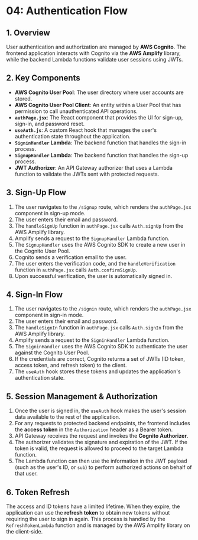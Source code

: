 # 04: Authentication Flow

## 1. Overview

User authentication and authorization are managed by **AWS Cognito**. The frontend application interacts with Cognito via the **AWS Amplify** library, while the backend Lambda functions validate user sessions using JWTs.

## 2. Key Components

*   **AWS Cognito User Pool**: The user directory where user accounts are stored.
*   **AWS Cognito User Pool Client**: An entity within a User Pool that has permission to call unauthenticated API operations.
*   **`authPage.jsx`**: The React component that provides the UI for sign-up, sign-in, and password reset.
*   **`useAuth.js`**: A custom React hook that manages the user's authentication state throughout the application.
*   **`SigninHandler` Lambda**: The backend function that handles the sign-in process.
*   **`SignupHandler` Lambda**: The backend function that handles the sign-up process.
*   **JWT Authorizer**: An API Gateway authorizer that uses a Lambda function to validate the JWTs sent with protected requests.

## 3. Sign-Up Flow

1.  The user navigates to the `/signup` route, which renders the `authPage.jsx` component in sign-up mode.
2.  The user enters their email and password.
3.  The `handleSignUp` function in `authPage.jsx` calls `Auth.signUp` from the AWS Amplify library.
4.  Amplify sends a request to the `SignupHandler` Lambda function.
5.  The `SignupHandler` uses the AWS Cognito SDK to create a new user in the Cognito User Pool.
6.  Cognito sends a verification email to the user.
7.  The user enters the verification code, and the `handleVerification` function in `authPage.jsx` calls `Auth.confirmSignUp`.
8.  Upon successful verification, the user is automatically signed in.

## 4. Sign-In Flow

1.  The user navigates to the `/signin` route, which renders the `authPage.jsx` component in sign-in mode.
2.  The user enters their email and password.
3.  The `handleSignIn` function in `authPage.jsx` calls `Auth.signIn` from the AWS Amplify library.
4.  Amplify sends a request to the `SigninHandler` Lambda function.
5.  The `SigninHandler` uses the AWS Cognito SDK to authenticate the user against the Cognito User Pool.
6.  If the credentials are correct, Cognito returns a set of JWTs (ID token, access token, and refresh token) to the client.
7.  The `useAuth` hook stores these tokens and updates the application's authentication state.

## 5. Session Management & Authorization

1.  Once the user is signed in, the `useAuth` hook makes the user's session data available to the rest of the application.
2.  For any requests to protected backend endpoints, the frontend includes the **access token** in the `Authorization` header as a Bearer token.
3.  API Gateway receives the request and invokes the **Cognito Authorizer**.
4.  The authorizer validates the signature and expiration of the JWT. If the token is valid, the request is allowed to proceed to the target Lambda function.
5.  The Lambda function can then use the information in the JWT payload (such as the user's ID, or `sub`) to perform authorized actions on behalf of that user.

## 6. Token Refresh

The access and ID tokens have a limited lifetime. When they expire, the application can use the **refresh token** to obtain new tokens without requiring the user to sign in again. This process is handled by the `RefreshTokenLambda` function and is managed by the AWS Amplify library on the client-side.

